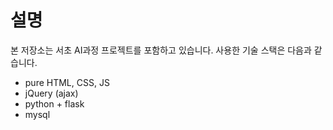 # 설명

본 저장소는 서초 AI과정 프로젝트를 포함하고 있습니다.
사용한 기술 스택은 다음과 같습니다.
- pure HTML, CSS, JS
- jQuery (ajax)
- python + flask
- mysql